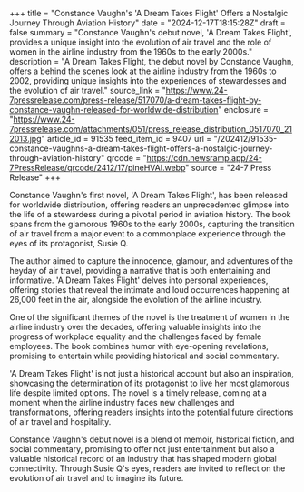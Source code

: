 +++
title = "Constance Vaughn's 'A Dream Takes Flight' Offers a Nostalgic Journey Through Aviation History"
date = "2024-12-17T18:15:28Z"
draft = false
summary = "Constance Vaughn's debut novel, 'A Dream Takes Flight', provides a unique insight into the evolution of air travel and the role of women in the airline industry from the 1960s to the early 2000s."
description = "A Dream Takes Flight, the debut novel by Constance Vaughn, offers a behind the scenes look at the airline industry from the 1960s to 2002, providing unique insights into the experiences of stewardesses and the evolution of air travel."
source_link = "https://www.24-7pressrelease.com/press-release/517070/a-dream-takes-flight-by-constance-vaughn-released-for-worldwide-distribution"
enclosure = "https://www.24-7pressrelease.com/attachments/051/press_release_distribution_0517070_212013.jpg"
article_id = 91535
feed_item_id = 9407
url = "/202412/91535-constance-vaughns-a-dream-takes-flight-offers-a-nostalgic-journey-through-aviation-history"
qrcode = "https://cdn.newsramp.app/24-7PressRelease/qrcode/2412/17/pineHVAI.webp"
source = "24-7 Press Release"
+++

<p>Constance Vaughn's first novel, 'A Dream Takes Flight', has been released for worldwide distribution, offering readers an unprecedented glimpse into the life of a stewardess during a pivotal period in aviation history. The book spans from the glamorous 1960s to the early 2000s, capturing the transition of air travel from a major event to a commonplace experience through the eyes of its protagonist, Susie Q.</p><p>The author aimed to capture the innocence, glamour, and adventures of the heyday of air travel, providing a narrative that is both entertaining and informative. 'A Dream Takes Flight' delves into personal experiences, offering stories that reveal the intimate and loud occurrences happening at 26,000 feet in the air, alongside the evolution of the airline industry.</p><p>One of the significant themes of the novel is the treatment of women in the airline industry over the decades, offering valuable insights into the progress of workplace equality and the challenges faced by female employees. The book combines humor with eye-opening revelations, promising to entertain while providing historical and social commentary.</p><p>'A Dream Takes Flight' is not just a historical account but also an inspiration, showcasing the determination of its protagonist to live her most glamorous life despite limited options. The novel is a timely release, coming at a moment when the airline industry faces new challenges and transformations, offering readers insights into the potential future directions of air travel and hospitality.</p><p>Constance Vaughn's debut novel is a blend of memoir, historical fiction, and social commentary, promising to offer not just entertainment but also a valuable historical record of an industry that has shaped modern global connectivity. Through Susie Q's eyes, readers are invited to reflect on the evolution of air travel and to imagine its future.</p>